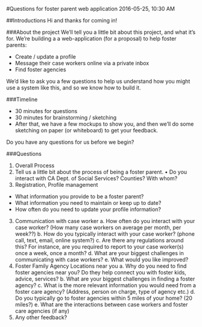 #Questions for foster parent web application
2016-05-25, 10:30 AM

##Introductions
Hi and thanks for coming in!

###About the project
We’ll tell you a little bit about this project, and what it’s for.
We’re building a a web-application (for a proposal) to help foster parents:

- Create / update a profile 
- Message their case workers online via a private inbox
- Find foster agencies

We’d like to ask you a few questions to help us understand how you might use a system like this, and so we know how to build it.

###Timeline
- 30 minutes for questions
- 30 minutes for brainstorming / sketching
- After that, we have a few mockups to show you, and then we’ll do some sketching on paper (or whiteboard) to get your feedback.

Do you have any questions for us before we begin?

###Questions

1.	Overall Process
2.	Tell us a little bit about the process of being a foster parent. 
•  Do you interact with CA Dept. of Social Services? Counties? With whom?
2.	Registration, Profile management
- What information you provide to be a foster parent? 
- What information you need to maintain or keep up to date? 
- How often do you need to update your profile information?
3.	Communication with case worker
a.	How often do you interact with your case worker? (How many case workers on average per month, per week??)
b.	How do you typically interact with your case worker? (phone call, text, email, online system?) 
c.	Are there any regulations around this? For instance, are you required to report to your case worker(s) once a week, once a month?
d.	What are your biggest challenges in communicating with case workers? 
e.	What would you like improved?
4.	Foster Family Agency Locations near you
a.	Why do you need to find foster agencies near you? Do they help connect you with foster kids, advice, services?
b.	What are your biggest challenges in finding a foster agency?
c.	What is the more relevant information you would need from a foster care agency? (Address, person on charge, type of agency etc.)
d.	Do you typically go to foster agencies within 5 miles of your home? (20 miles?)
e.	What are the interactions between case workers and foster care agencies (if any)
5.	Any other feedback?
